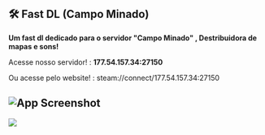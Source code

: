 ## 🛠 Fast DL (Campo Minado)

**Um fast dl dedicado para o servidor "Campo Minado" , Destribuidora de mapas e sons!**

Acesse nosso servidor! : **177.54.157.34:27150**

Ou acesse pelo website! : steam://connect/177.54.157.34:27150

## ![App Screenshot](https://i.ibb.co/0GXT25t/Screenshot-2024-04-20-23-40-22.png)

[![](https://dcbadge.vercel.app/api/server/https://discord.gg/JWYzdsSa7Q)](https://discord.gg/[INVITEID](https://discord.gg/JWYzdsSa7Q))
